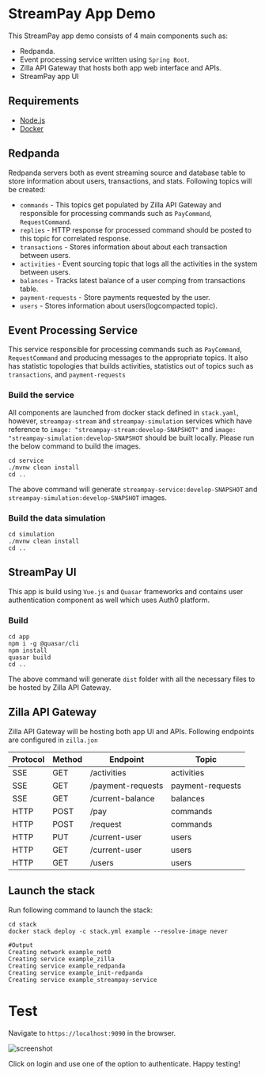 # StreamPay App Demo
This StreamPay app demo consists of 4 main components such as:

- Redpanda.
- Event processing service written using `Spring Boot`.
- Zilla API Gateway that hosts both app web interface and APIs.
- StreamPay app UI

## Requirements

* [Node.js](http://nodejs.org/)
* [Docker](https://www.docker.com/)


## Redpanda
Redpanda servers both as event streaming source and database table to store information about users, transactions,
and stats. Following topics will be created:
- `commands` - This topics get populated by Zilla API Gateway and responsible for processing commands
such as `PayCommand`, `RequestCommand`.
- `replies` - HTTP response for processed command should be posted to this topic for correlated response.
- `transactions` - Stores information about about each transaction between users.
- `activities` - Event sourcing topic that logs all the activities in the system between users.
- `balances` - Tracks latest balance of a user comping from transactions table.
- `payment-requests` - Store payments requested by the user.
- `users` - Stores information about users(logcompacted topic).

## Event Processing Service
This service responsible for processing commands such as `PayCommand`, `RequestCommand` and producing messages
to the appropriate topics. It also has statistic topologies that builds activities, statistics out of topics such as
`transactions`, and `payment-requests`

### Build the service
All components are launched from docker stack defined in `stack.yaml`, however, `streampay-stream` and `streampay-simulation`
services which have reference to `image: "streampay-stream:develop-SNAPSHOT"` and `image: "streampay-simulation:develop-SNAPSHOT`
should be built locally. Please run the below command to build the images.

```shell
cd service
./mvnw clean install
cd ..
```
The above command will generate `streampay-service:develop-SNAPSHOT` and `streampay-simulation:develop-SNAPSHOT` images.

### Build the data simulation

```shell
cd simulation
./mvnw clean install
cd ..
```


## StreamPay UI
This app is build using `Vue.js` and `Quasar` frameworks and contains user authentication component as well
which uses Auth0 platform.

### Build

```shell
cd app
npm i -g @quasar/cli
npm install
quasar build
cd ..
```

The above command will generate `dist` folder with all the necessary files to be hosted by Zilla API Gateway.

## Zilla API Gateway
Zilla API Gateway will be hosting both app UI and APIs. Following endpoints are configured in `zilla.jon`

| Protocol | Method | Endpoint          | Topic            |
|----------|--------|-------------------|------------------|
| SSE      | GET    | /activities       | activities       |
| SSE      | GET    | /payment-requests | payment-requests |
| SSE      | GET    | /current-balance  | balances         |
| HTTP     | POST   | /pay              | commands         |
| HTTP     | POST   | /request          | commands         |
| HTTP     | PUT    | /current-user     | users            |
| HTTP     | GET    | /current-user     | users            |
| HTTP     | GET    | /users            | users            |


## Launch the stack
Run following command to launch the stack:

```shell
cd stack
docker stack deploy -c stack.yml example --resolve-image never
```

```shell
#Output
Creating network example_net0
Creating service example_zilla
Creating service example_redpanda
Creating service example_init-redpanda
Creating service example_streampay-service
```

# Test

Navigate to `https://localhost:9090` in the browser.

![screenshot](./assets/screenshot.png)

Click on login and use one of the option to authenticate. Happy testing!


